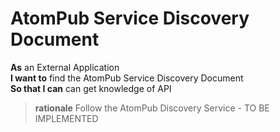 <a name="Discovery_Atompub"></a>

AtomPub Service Discovery Document
==================================

**As**	an External Application  
**I want to**	find the AtomPub Service Discovery Document  
**So that I can** can get knowledge of API  
		
> **rationale** Follow the AtomPub Discovery Service - TO BE IMPLEMENTED

